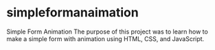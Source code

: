 # simpleformanaimation
Simple Form Animation
The purpose of this project was to learn how to make a simple form with animation using HTML, CSS, and JavaScript.
